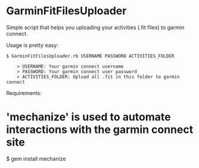 GarminFitFilesUploader
======================

Simple script that helps you uploading your activities (.fit files) to garmin connect.

Usage is pretty easy:

	$ GarminFitFilesUploader.rb USERNAME PASSWORD ACTIVITIES_FOLDER

		> USERNAME: Your garmin connect username
		> PASSWORD: Your garmin connect user password
		> ACTIVITIES_FOLDER: Upload all .fit in this folder to garmin connect

Requirements:

  # 'mechanize' is used to automate interactions with the garmin connect site
  $ gem install mechanize
